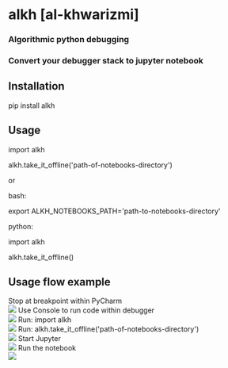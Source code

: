 # alkh [al-khwarizmi]
### Algorithmic python debugging
### Convert your debugger stack to jupyter notebook

## Installation
pip install alkh

## Usage

import alkh

alkh.take_it_offline('path-of-notebooks-directory')

or

bash:

export ALKH_NOTEBOOKS_PATH='path-to-notebooks-directory'

python:

import alkh

alkh.take_it_offline()

## Usage flow example
Stop at breakpoint within PyCharm  
![](https://github.com/erez-aharonov/alkh/blob/main/readme_files/take-it-offline-0.png?raw=true)
Use Console to run code within debugger  
![](https://github.com/erez-aharonov/alkh/blob/main/readme_files/take-it-offline-1.png?raw=true)
Run: import alkh  
![](https://github.com/erez-aharonov/alkh/blob/main/readme_files/take-it-offline-2.png?raw=true)
Run: alkh.take_it_offline('path-of-notebooks-directory')  
![](https://github.com/erez-aharonov/alkh/blob/main/readme_files/take-it-offline-3.png?raw=true)
Start Jupyter  
![](https://github.com/erez-aharonov/alkh/blob/main/readme_files/take-it-offline-4.png?raw=true)
Run the notebook  
![](https://github.com/erez-aharonov/alkh/blob/main/readme_files/take-it-offline-5.png?raw=true)